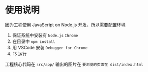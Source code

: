 # 使用说明

因为工程使用 JavaScript on Node.js 开发，所以需要配置环境

1. 保证系统中安装有 `Node.js` `Chrome`
2. 在目录中 `npm install`
3. 用 VSCode 安装 `Debugger for Chrome`
4. `F5` 运行


工程核心代码在 `src/app/`
输出的图片在 `要浏览的页面在 dist/index.html`